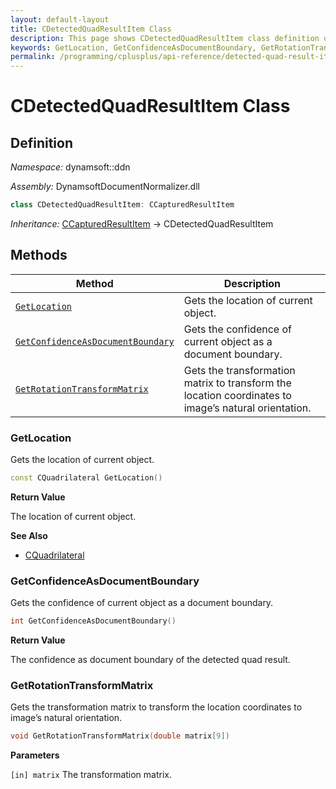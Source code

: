 ```yaml
---
layout: default-layout
title: CDetectedQuadResultItem Class
description: This page shows CDetectedQuadResultItem class definition of Dynamsoft Document Normalizer SDK C++ Edition.
keywords: GetLocation, GetConfidenceAsDocumentBoundary, GetRotationTransformMatrix, CDetectedQuadResultItem, api reference
permalink: /programming/cplusplus/api-reference/detected-quad-result-item.html
---
```


# CDetectedQuadResultItem Class

## Definition

*Namespace:* dynamsoft::ddn

*Assembly:* DynamsoftDocumentNormalizer.dll

```cpp
class CDetectedQuadResultItem: CCapturedResultItem
```

*Inheritance:* [CCapturedResultItem]() -> CDetectedQuadResultItem

## Methods

| Method | Description |
|--------|-------------|
| [`GetLocation`](#getlocation) | Gets the location of current object. |
| [`GetConfidenceAsDocumentBoundary`](#getconfidenceasdocumentboundary) | Gets the confidence of current object as a document boundary. |
| [`GetRotationTransformMatrix`](#getrotationtransformmatrix) | Gets the transformation matrix to transform the location coordinates to image’s natural orientation. |

### GetLocation

Gets the location of current object.

```cpp
const CQuadrilateral GetLocation() 
```

**Return Value**

The location of current object.

**See Also**

* [CQuadrilateral]()

### GetConfidenceAsDocumentBoundary

Gets the confidence of current object as a document boundary.

```cpp
int GetConfidenceAsDocumentBoundary() 
```

**Return Value**

The confidence as document boundary of the detected quad result.

### GetRotationTransformMatrix

Gets the transformation matrix to transform the location coordinates to image’s natural orientation.

```cpp
void GetRotationTransformMatrix(double matrix[9]) 
```

**Parameters**

`[in] matrix` The transformation matrix.

